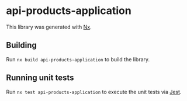 # api-products-application

This library was generated with [Nx](https://nx.dev).

## Building

Run `nx build api-products-application` to build the library.

## Running unit tests

Run `nx test api-products-application` to execute the unit tests via [Jest](https://jestjs.io).
